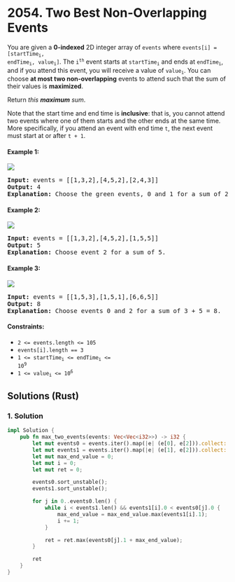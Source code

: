 # 2054. Two Best Non-Overlapping Events
You are given a **0-indexed** 2D integer array of `events` where <code>events[i] = [startTime<sub>i</sub>, endTime<sub>i</sub>, value<sub>i</sub>]</code>. The <code>i<sup>th</sup></code> event starts at <code>startTime<sub>i</sub></code> and ends at <code>endTime<sub>i</sub></code>, and if you attend this event, you will receive a value of <code>value<sub>i</sub></code>. You can choose **at most two non-overlapping** events to attend such that the sum of their values is **maximized**.

Return *this **maximum** sum*.

Note that the start time and end time is **inclusive**: that is, you cannot attend two events where one of them starts and the other ends at the same time. More specifically, if you attend an event with end time `t`, the next event must start at or after `t + 1`.

#### Example 1:
![](https://assets.leetcode.com/uploads/2021/09/21/picture5.png)
<pre>
<strong>Input:</strong> events = [[1,3,2],[4,5,2],[2,4,3]]
<strong>Output:</strong> 4
<strong>Explanation:</strong> Choose the green events, 0 and 1 for a sum of 2 + 2 = 4.
</pre>

#### Example 2:
![](https://assets.leetcode.com/uploads/2021/09/21/picture1.png)
<pre>
<strong>Input:</strong> events = [[1,3,2],[4,5,2],[1,5,5]]
<strong>Output:</strong> 5
<strong>Explanation:</strong> Choose event 2 for a sum of 5.
</pre>

#### Example 3:
![](https://assets.leetcode.com/uploads/2021/09/21/picture3.png)
<pre>
<strong>Input:</strong> events = [[1,5,3],[1,5,1],[6,6,5]]
<strong>Output:</strong> 8
<strong>Explanation:</strong> Choose events 0 and 2 for a sum of 3 + 5 = 8.
</pre>

#### Constraints:
* <code>2 <= events.length <= 105</sup></code>
* `events[i].length == 3`
* <code>1 <= startTime<sub>i</sub> <= endTime<sub>i</sub> <= 10<sup>9</sup></code>
* <code>1 <= value<sub>i</sub> <= 10<sup>6</sup></code>

## Solutions (Rust)

### 1. Solution
```Rust
impl Solution {
    pub fn max_two_events(events: Vec<Vec<i32>>) -> i32 {
        let mut events0 = events.iter().map(|e| (e[0], e[2])).collect::<Vec<_>>();
        let mut events1 = events.iter().map(|e| (e[1], e[2])).collect::<Vec<_>>();
        let mut max_end_value = 0;
        let mut i = 0;
        let mut ret = 0;

        events0.sort_unstable();
        events1.sort_unstable();

        for j in 0..events0.len() {
            while i < events1.len() && events1[i].0 < events0[j].0 {
                max_end_value = max_end_value.max(events1[i].1);
                i += 1;
            }

            ret = ret.max(events0[j].1 + max_end_value);
        }

        ret
    }
}
```
